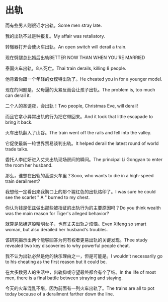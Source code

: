 # 出轨

<p><span class="chinese">而有些男人则很迟才出轨。</span><span class="english">Some men stray late.</span></p>

<p><span class="chinese">我的出轨不过是种报复。</span><span class="english">My affair was retaliatory.</span></p>

<p><span class="chinese">转辙器打开会使火车出轨。</span><span class="english">An open switch will derail a train.</span></p>

<p><span class="chinese">现在劈腿总比婚后出轨</span><span class="english">BETTER NOW THAN WHEN YOU’RE MARRIED</span></p>

<p><span class="chinese">泰国火车出轨，8人死亡。</span><span class="english">Thai train derails, killing 8 people.</span></p>

<p><span class="chinese">他背着你跟一个年轻的女模特出轨了。</span><span class="english">He cheated you in for a younger model.</span></p>

<p><span class="chinese">现在的问题是，父母逼的太紧反而会让孩子出轨。</span><span class="english">The problem is, too much can derail it.</span></p>

<p><span class="chinese">二个人的圣诞夜，会出轨！</span><span class="english">Two people, Christmas Eve, will derail!</span></p>

<p><span class="chinese">而且它拿小异常出轨的行为把它带回来。</span><span class="english">And it took that little escapade to bring it back.</span></p>

<p><span class="chinese">火车出轨翻入了山谷。</span><span class="english">The train went off the rails and fell into the valley.</span></p>

<p><span class="chinese">它促使最新一轮世界贸易谈判出轨。</span><span class="english">It helped derail the latest round of world trade talks.</span></p>

<p><span class="chinese">委托人李红妍进入丈夫出轨现场房间的瞬间。</span><span class="english">The principal Li Gongyan to enter the room her husband.</span></p>

<p><span class="chinese">那么，谁想在出轨的高速火车里？</span><span class="english">Sooo, who wants to die in a high-speed train derailment?</span></p>

<p><span class="chinese">我想他一定看出来我胸口上的那个猩红色的出轨烙印了。</span><span class="english">I was sure he could see the scarlet " A " burned to my chest.</span></p>

<p><span class="chinese">你认为钱是伍兹做出那些被指证的出轨行为的主要原因吗？</span><span class="english">Do you think wealth was the main reason for Tiger's alleged behavior?</span></p>

<p><span class="chinese">就算是凤姐这般精明女子，也有丈夫出轨之烦恼。</span><span class="english">Even Xifeng so smart woman, but also derailed her husband's troubles.</span></p>

<p><span class="chinese">该研究揭示出两个能够回答为何有权者更易出轨的关键发现。</span><span class="english">Thee study revealed two key discoveries to why powerful people cheat.</span></p>

<p><span class="chinese">我不认为出轨必然是他的快乐理由之一，但是可能是。</span><span class="english">I wouldn’t necessarily go to his cheating as the first reason but it could be.</span></p>

<p><span class="chinese">在大多数男人的生活中，出轨抑或守望最终都会有个了结。</span><span class="english">In the life of most men, there is a final battle between straying and staying.</span></p>

<p><span class="chinese">今天的火车混乱不堪，因为前面有一列火车出轨了。</span><span class="english">The trains are all to pot today because of a derailment farther down the line.</span></p>

